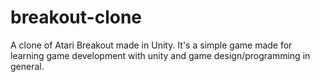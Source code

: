 # breakout-clone
A clone of Atari Breakout made in Unity. It's a simple game made for learning game development with unity and game design/programming in general.
